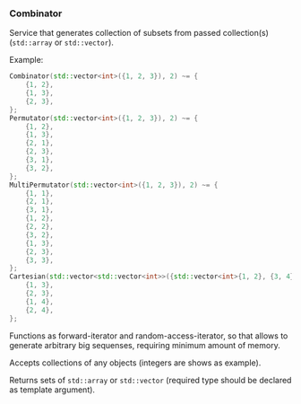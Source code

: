 ### Combinator

Service that generates collection of subsets from passed collection(s) (`std::array` or `std::vector`).

Example:
```c++
Combinator(std::vector<int>({1, 2, 3}), 2) ~= {
    {1, 2},
    {1, 3},
    {2, 3},
};
Permutator(std::vector<int>({1, 2, 3}), 2) ~= {
    {1, 2},
    {1, 3},
    {2, 1},
    {2, 3},
    {3, 1},
    {3, 2},
};
MultiPermutator(std::vector<int>({1, 2, 3}), 2) ~= {
    {1, 1},
    {2, 1},
    {3, 1},
    {1, 2},
    {2, 2},
    {3, 2},
    {1, 3},
    {2, 3},
    {3, 3},
};
Cartesian(std::vector<std::vector<int>>({std::vector<int>{1, 2}, {3, 4}})) ~= {
    {1, 3},    
    {2, 3},
    {1, 4},
    {2, 4},
};
```

Functions as forward-iterator and random-access-iterator, so that allows to generate arbitrary big sequenses, requiring minimum amount of memory.

Accepts collections of any objects (integers are shows as example).

Returns sets of `std::array` or `std::vector` (required type should be declared as template argument).
